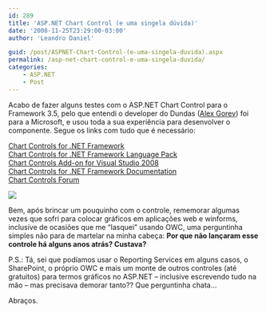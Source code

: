 ```yaml
---
id: 289
title: 'ASP.NET Chart Control (e uma singela dúvida)'
date: '2008-11-25T23:29:00-03:00'
author: 'Leandro Daniel'

guid: /post/ASPNET-Chart-Control-(e-uma-singela-duvida).aspx
permalink: /asp-net-chart-control-e-uma-singela-duvida/
categories:
    - ASP.NET
    - Post
---
```


Acabo de fazer alguns testes com o ASP.NET Chart Control para o Framework 3.5, pelo que entendi o developer do Dundas ([Alex Gorev](http://blogs.msdn.com/alexgor/)) foi para a Microsoft, e usou toda a sua experiência para desenvolver o componente. Segue os links com tudo que é necessário:

[Chart Controls for .NET Framework](http://go.microsoft.com/fwlink/?LinkId=128852)  
[Chart Controls for .NET Framework Language Pack](http://www.microsoft.com/downloads/details.aspx?FamilyId=581FF4E3-749F-4454-A5E3-DE4C463143BD&displaylang=en)  
[Chart Controls Add-on for Visual Studio 2008](http://www.microsoft.com/downloads/details.aspx?FamilyId=1D69CE13-E1E5-4315-825C-F14D33A303E9&displaylang=en)  
[Chart Controls for .NET Framework Documentation](http://go.microsoft.com/fwlink/?LinkId=128301)  
[Chart Controls Forum](http://go.microsoft.com/fwlink/?LinkId=128713)

![](http://leandrodaniel.com/pics/ChartSamples.jpg)

Bem, após brincar um pouquinho com o controle, rememorar algumas vezes que sofri para colocar gráficos em aplicações web e winforms, inclusive de ocasiões que me “lasquei” usando OWC, uma perguntinha simples não para de martelar na minha cabeça: **Por que não lançaram esse controle há alguns anos atrás? Custava?**

P.S.: Tá, sei que podíamos usar o Reporting Services em alguns casos, o SharePoint, o próprio OWC e mais um monte de outros controles (até gratuitos) para termos gráficos no ASP.NET – inclusive escrevendo tudo na mão – mas precisava demorar tanto?? Que perguntinha chata…

Abraços.